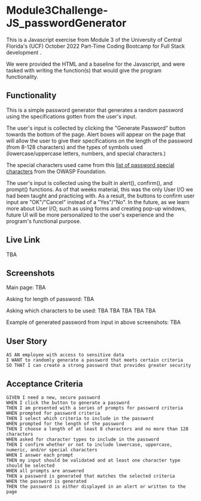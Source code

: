 # Module3Challenge-JS_passwordGenerator
This is a Javascript exercise from Module 3 of the University of Central Florida's (UCF) October 2022 Part-Time Coding Bootcamp for Full Stack development . <br>

We were provided the HTML and a baseline for the Javascript, and were tasked with writing the function(s) that would give the program functionality.

## Functionality
This is a simple password generator that generates a random password using the specifications gotten from the user's input. <br>

The user's input is collected by clicking the "Generate Password" button towards the bottom of the page. Alert boxes will appear on the page that will allow the user to give their specifications on the length of the password (from 8-128 characters) and the types of symbols used (lowercase/uppercase letters, numbers, and special characters.) <br>

The special characters used came from this [list of password special characters](https://www.owasp.org/index.php/Password_special_characters) from the OWASP Foundation. <br>

The user's input is collected using the built in alert(), confirm(), and prompt() functions. As of that weeks material, this was the only User I/O we had been taught and practicing with. As a result, the buttons to confirm user input are "OK"/"Cancel" instead of a "Yes"/"No". In the future, as we learn more about User I/O, such as using forms and creating pop-up windows, future UI will be more personalized to the user's experience and the program's functional purpose.

## Live Link
TBA

## Screenshots
Main page:
TBA

Asking for length of password:
TBA

Asking which characters to be used:
TBA
TBA
TBA
TBA
TBA

Example of generated password from input in above screenshots:
TBA


## User Story
```
AS AN employee with access to sensitive data
I WANT to randomly generate a password that meets certain criteria
SO THAT I can create a strong password that provides greater security
```

## Acceptance Criteria
```
GIVEN I need a new, secure password
WHEN I click the button to generate a password
THEN I am presented with a series of prompts for password criteria
WHEN prompted for password criteria
THEN I select which criteria to include in the password
WHEN prompted for the length of the password
THEN I choose a length of at least 8 characters and no more than 128 characters
WHEN asked for character types to include in the password
THEN I confirm whether or not to include lowercase, uppercase, numeric, and/or special characters
WHEN I answer each prompt
THEN my input should be validated and at least one character type should be selected
WHEN all prompts are answered
THEN a password is generated that matches the selected criteria
WHEN the password is generated
THEN the password is either displayed in an alert or written to the page
```
